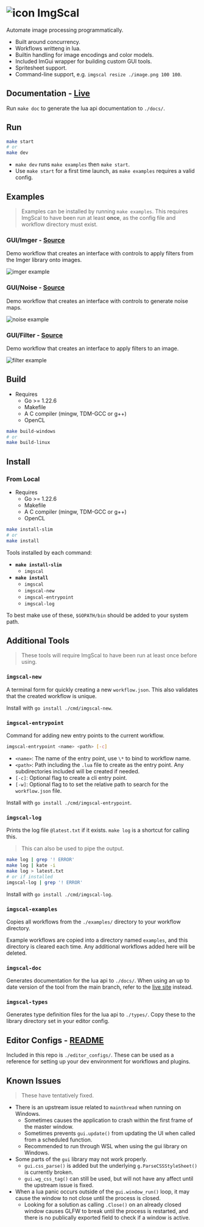 
# ![icon](./pkg/assets/icons/favicon-32x32.png) ImgScal

Automate image processing programmatically.

* Built around concurrency.
* Workflows writteng in lua.
* Builtin handling for image encodings and color models.
* Included ImGui wrapper for building custom GUI tools.
* Spritesheet support.
* Command-line support, e.g. `imgscal resize ./image.png 100 100`.

## Documentation - [Live](https://artificiallegacy.github.io/imgscal/)

Run `make doc` to generate the lua api documentation to `./docs/`.

## Run

```sh
make start
# or
make dev
```

* `make dev` runs `make examples` then `make start`.
* Use `make start` for a first time launch, as `make examples` requires a valid config.

## Examples

> Examples can be installed by running `make examples`.
> This requires ImgScal to have been run at least **once**,
> as the config file and workflow directory must exist.

### GUI/Imger - [Source](/examples/gui/imger.lua)

Demo workflow that creates an interface with controls to apply filters from the Imger library onto images.

![imger example](assets/demos/example_imger.png)

### GUI/Noise - [Source](/examples/gui/noise.lua)

Demo workflow that creates an interface with controls to generate noise maps.

![noise example](assets/demos/example_noise.png)

### GUI/Filter - [Source](/examples/gui/filter.lua)

Demo workflow that creates an interface to apply filters to an image.

![filter example](assets/demos/example_filters.png)

## Build

* Requires
  * Go >= 1.22.6
  * Makefile
  * A C compiler (mingw, TDM-GCC or g++)
  * OpenCL

```sh
make build-windows
# or
make build-linux
```

## Install

### From Local

* Requires
  * Go >= 1.22.6
  * Makefile
  * A C compiler (mingw, TDM-GCC or g++)
  * OpenCL

```sh
make install-slim
# or
make install
```

Tools installed by each command:

* **`make install-slim`**
  * `imgscal`
* **`make install`**
  * `imgscal`
  * `imgscal-new`
  * `imgscal-entrypoint`
  * `imgscal-log`

To best make use of these, `$GOPATH/bin` should be added to your system path.

## Additional Tools

> These tools will require ImgScal to have been run at least once before using.

### `imgscal-new`

A terminal form for quickly creating a new `workflow.json`. This also validates that the created workflow is unique.

Install with `go install ./cmd/imgscal-new`.

### `imgscal-entrypoint`

Command for adding new entry points to the current workflow.

```sh
imgscal-entrypoint <name> <path> [-c]
```

* `<name>`: The name of the entry point, use `\*` to bind to workflow name.
* `<path>`: Path including the `.lua` file to create as the entry point. Any subdirectories included will be created if needed.
* `[-c]`: Optional flag to create a cli entry point.
* `[-w]`: Optional flag to to set the relative path to search for the `workflow.json` file.

Install with `go install ./cmd/imgscal-entrypoint`.

### `imgscal-log`

Prints the log file `@latest.txt` if it exists. `make log` is a shortcut for calling this.

> This can also be used to pipe the output.

```sh
make log | grep '! ERROR'
make log | kate -i
make log > latest.txt
# or if installed
imgscal-log | grep '! ERROR'
```

Install with `go install ./cmd/imgscal-log`.

### `imgscal-examples`

Copies all workflows from the `./examples/` directory to your workflow directory.

Example workflows are copied into a directory named `examples`, and this directory is cleared each time. Any additional workflows added here will be deleted.

### `imgscal-doc`

Generates documentation for the lua api to `./docs/`.
When using an up to date version of the tool from the main branch,
refer to the [live site](https://artificiallegacy.github.io/imgscal/) instead.

### `imgscal-types`

Generates type definition files for the lua api to `./types/`.
Copy these to the library directory set in your editor config.

## Editor Configs - [README](/editor_configs/README.md)

Included in this repo is `./editor_configs/`. These can be used as a reference for setting up your dev environment for workflows and plugins.

## Known Issues

> These have tentatively fixed.

* There is an upstream issue related to `mainthread` when running on Windows.
  * Sometimes causes the application to crash within the first frame of the master window.
  * Sometimes prevents `gui.update()` from updating the UI when called from a scheduled function.
  * Recommended to run through WSL when using the gui library on Windows.
* Some parts of the `gui` library may not work properly.
  * `gui.css_parse()` is added but the underlying `g.ParseCSSStyleSheet()` is currently broken.
  * `gui.wg_css_tag()` can still be used, but will not have any affect until the upstream issue is fixed.
* When a lua panic occurs outside of the `gui.window_run()` loop, it may cause the window to not close until the process is closed.
  * Looking for a solution as calling `.Close()` on an already closed window causes GLFW to break until the process is restarted, and there is no publically exported field to check if a window is active.
